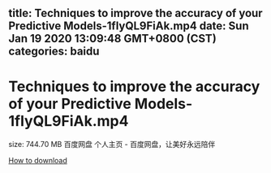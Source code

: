 
title: Techniques to improve the accuracy of your Predictive Models-1fIyQL9FiAk.mp4
date: Sun Jan 19 2020 13:09:48 GMT+0800 (CST)    
categories: baidu
---

# Techniques to improve the accuracy of your Predictive Models-1fIyQL9FiAk.mp4
size: 744.70 MB
 百度网盘 个人主页 - 百度网盘，让美好永远陪伴
 

[How to download](https://bpcam.bemobtrk.com/go/2ceec3aa-1ca2-46d6-b9ff-aaa5c184517c?jno=1007)